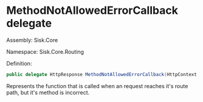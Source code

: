 <!--

Copyrights 2023 Sisk Framework - CypherPotato
Published under MIT license

!!! DO NOT EDIT THIS FILE !!!
This file was generated by a tool in the Sisk package. To edit the information in this documentation,
edit the XML documentation present in the Sisk source code.

-->

# MethodNotAllowedErrorCallback delegate
Assembly: Sisk.Core

Namespace: Sisk.Core.Routing

Definition:

```cs
public delegate HttpResponse MethodNotAllowedErrorCallback(HttpContext context);
```

Represents the function that is called when an request reaches it's route path, but it's method is incorrect.

